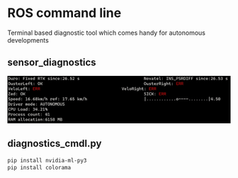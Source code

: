 # ROS command line

Terminal based diagnostic tool which comes handy for autonomous developments

## sensor_diagnostics

![terminal_diagnostics](img/cmdl_diag.gif)

## diagnostics_cmdl.py

```
pip install nvidia-ml-py3
pip install colorama
```
